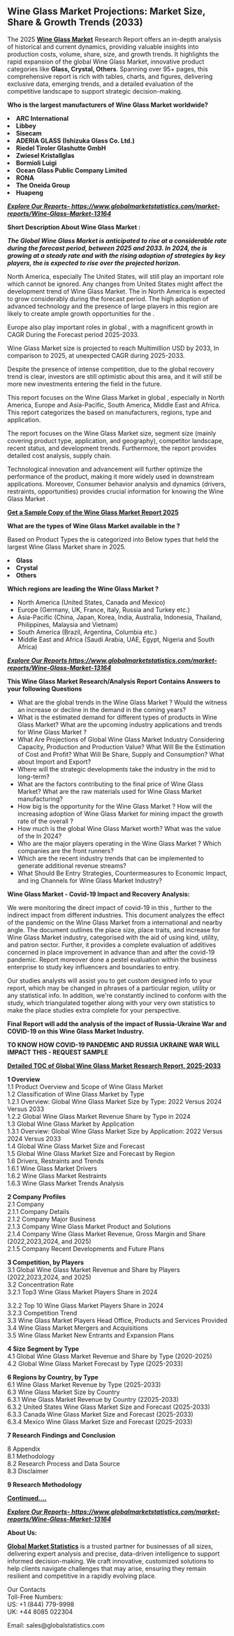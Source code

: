 <h2><strong>Wine Glass Market Projections: Market Size, Share & Growth Trends (2033)</strong></h2><p>The 2025 <strong><a href="https://www.globalmarketstatistics.com/market-reports/Wine-Glass-Market-13164">Wine Glass Market</a></strong> Research Report offers an in-depth analysis of historical and current dynamics, providing valuable insights into production costs, volume, share, size, and growth trends. It highlights the rapid expansion of the global Wine Glass Market, innovative product categories like <strong>Glass, Crystal, Others</strong>. Spanning over 95+ pages, this comprehensive report is rich with tables, charts, and figures, delivering exclusive data, emerging trends, and a detailed evaluation of the competitive landscape to support strategic decision-making.</p><p><strong>Who is the largest manufacturers of Wine Glass Market worldwide?</strong></p><p><strong><li>ARC International<li>Libbey<li>Sisecam<li>ADERIA GLASS (Ishizuka Glass Co. Ltd.)<li>Riedel Tiroler Glashutte GmbH<li>Zwiesel Kristallglas<li>Bormioli Luigi<li>Ocean Glass Public Company Limited<li>RONA<li>The Oneida Group<li>Huapeng</strong></p><p><strong><em><a href="https://www.globalmarketstatistics.com/market-reports/Wine-Glass-Market-13164">Explore Our Reports-&nbsp;https://www.globalmarketstatistics.com/market-reports/Wine-Glass-Market-13164</a></em></strong></p><p><strong>Short Description About Wine Glass Market :</strong></p><p><strong><em>The Global Wine Glass Market is anticipated to rise at a considerable rate during the forecast period, between 2025 and 2033. In 2024, the is growing at a steady rate and with the rising adoption of strategies by key players, the is expected to rise over the projected horizon.</em></strong></p><p>North America, especially The United States, will still play an important role which cannot be ignored. Any changes from United States might affect the development trend of Wine Glass Market. The in North America is expected to grow considerably during the forecast period. The high adoption of advanced technology and the presence of large players in this region are likely to create ample growth opportunities for the .</p><p>Europe also play important roles in global , with a magnificent growth in CAGR During the Forecast period 2025-2033.</p><p>Wine Glass Market size is projected to reach Multimillion USD by 2033, In comparison to 2025, at unexpected CAGR during 2025-2033.</p><p>Despite the presence of intense competition, due to the global recovery trend is clear, investors are still optimistic about this area, and it will still be more new investments entering the field in the future.</p><p>This report focuses on the Wine Glass Market in global , especially in North America, Europe and Asia-Pacific, South America, Middle East and Africa. This report categorizes the based on manufacturers, regions, type and application.</p><p>The report focuses on the Wine Glass Market size, segment size (mainly covering product type, application, and geography), competitor landscape, recent status, and development trends. Furthermore, the report provides detailed cost analysis, supply chain.</p><p>Technological innovation and advancement will further optimize the performance of the product, making it more widely used in downstream applications. Moreover, Consumer behavior analysis and dynamics (drivers, restraints, opportunities) provides crucial information for knowing the Wine Glass Market .</p><p><strong><a href="https://www.globalmarketstatistics.com/market-reports/Wine-Glass-Market-13164">Get a Sample Copy of the Wine Glass Market Report 2025</a></strong></p><p><strong>What are the types of Wine Glass Market available in the ?</strong></p><p>Based on Product Types the is categorized into Below types that held the largest Wine Glass Market share in 2025.</p><p><strong><li>Glass<li>Crystal<li>Others</strong></p><p><strong>Which regions are leading the Wine Glass Market ?</strong></p><ul><li>North America (United States, Canada and Mexico)</li><li>Europe (Germany, UK, France, Italy, Russia and Turkey etc.)</li><li>Asia-Pacific (China, Japan, Korea, India, Australia, Indonesia, Thailand, Philippines, Malaysia and Vietnam)</li><li>South America (Brazil, Argentina, Columbia etc.)</li><li>Middle East and Africa (Saudi Arabia, UAE, Egypt, Nigeria and South Africa)</li></ul><p><strong><em><a href="https://www.globalmarketstatistics.com/market-reports/Wine-Glass-Market-13164">Explore Our Reports https://www.globalmarketstatistics.com/market-reports/Wine-Glass-Market-13164</a></em></strong></p><p><strong>This Wine Glass Market Research/Analysis Report Contains Answers to your following Questions</strong></p><ul><li>What are the global trends in the Wine Glass Market ? Would the witness an increase or decline in the demand in the coming years?</li><li>What is the estimated demand for different types of products in Wine Glass Market? What are the upcoming industry applications and trends for Wine Glass Market ?</li><li>What Are Projections of Global Wine Glass Market Industry Considering Capacity, Production and Production Value? What Will Be the Estimation of Cost and Profit? What Will Be Share, Supply and Consumption? What about Import and Export?</li><li>Where will the strategic developments take the industry in the mid to long-term?</li><li>What are the factors contributing to the final price of Wine Glass Market? What are the raw materials used for Wine Glass Market manufacturing?</li><li>How big is the opportunity for the Wine Glass Market ? How will the increasing adoption of Wine Glass Market for mining impact the growth rate of the overall ?</li><li>How much is the global Wine Glass Market worth? What was the value of the In 2024?</li><li>Who are the major players operating in the Wine Glass Market ? Which companies are the front runners?</li><li>Which are the recent industry trends that can be implemented to generate additional revenue streams?</li><li>What Should Be Entry Strategies, Countermeasures to Economic Impact, and ing Channels for Wine Glass Market Industry?</li></ul><p><strong>Wine Glass Market - Covid-19 Impact and Recovery Analysis:</strong></p><p>We were monitoring the direct impact of covid-19 in this , further to the indirect impact from different industries. This document analyzes the effect of the pandemic on the Wine Glass Market from a international and nearby angle. The document outlines the place size, place traits, and increase for Wine Glass Market industry, categorised with the aid of using kind, utility, and patron sector. Further, it provides a complete evaluation of additives concerned in place improvement in advance than and after the covid-19 pandemic. Report moreover done a pestel evaluation within the business enterprise to study key influencers and boundaries to entry.</p><p>Our studies analysts will assist you to get custom designed info to your report, which may be changed in phrases of a particular region, utility or any statistical info. In addition, we're constantly inclined to conform with the study, which triangulated together along with your very own statistics to make the place studies extra complete for your perspective.</p><p><strong>Final Report will add the analysis of the impact of Russia-Ukraine War and COVID-19 on this Wine Glass Market Industry.</strong></p><p><strong>TO KNOW HOW COVID-19 PANDEMIC AND RUSSIA UKRAINE WAR WILL IMPACT THIS - REQUEST SAMPLE</strong></p><p><strong><a href="https://www.globalmarketstatistics.com/market-reports/Wine-Glass-Market-13164">Detailed TOC of Global Wine Glass Market Research Report, 2025-2033</a></strong></p><p><strong>1 Overview</strong><br /> 1.1 Product Overview and Scope of Wine Glass Market<br /> 1.2 Classification of Wine Glass Market by Type<br /> 1.2.1 Overview: Global Wine Glass Market Size by Type: 2022 Versus 2024 Versus 2033<br /> 1.2.2 Global Wine Glass Market Revenue Share by Type in 2024<br /> 1.3 Global Wine Glass Market by Application<br /> 1.3.1 Overview: Global Wine Glass Market Size by Application: 2022&nbsp;Versus 2024 Versus 2033<br /> 1.4 Global Wine Glass Market Size and Forecast<br /> 1.5 Global Wine Glass Market Size and Forecast by Region<br /> 1.6 Drivers, Restraints and Trends<br /> 1.6.1 Wine Glass Market Drivers<br /> 1.6.2 Wine Glass Market Restraints<br /> 1.6.3 Wine Glass Market Trends Analysis</p><p><strong>2 Company Profiles</strong><br /> 2.1 Company<br /> 2.1.1 Company Details<br /> 2.1.2 Company Major Business<br /> 2.1.3 Company Wine Glass Market Product and Solutions<br /> 2.1.4 Company Wine Glass Market Revenue, Gross Margin and Share (2022,2023,2024, and 2025)<br /> 2.1.5 Company Recent Developments and Future Plans</p><p><strong>3 Competition, by Players</strong><br /> 3.1 Global Wine Glass Market Revenue and Share by Players (2022,2023,2024, and 2025)<br /> 3.2 Concentration Rate<br /> 3.2.1 Top3 Wine Glass Market Players Share in 2024</p><p>3.2.2 Top 10 Wine Glass Market Players Share in 2024<br /> 3.2.3 Competition Trend<br /> 3.3 Wine Glass Market Players Head Office, Products and Services Provided<br /> 3.4 Wine Glass Market Mergers and Acquisitions<br /> 3.5 Wine Glass Market New Entrants and Expansion Plans</p><p><strong>4 Size Segment by Type</strong><br /> 4.1 Global Wine Glass Market Revenue and Share by Type (2020-2025)<br /> 4.2 Global Wine Glass Market Forecast by Type (2025-2033)</p><p><strong>6 Regions by Country, by Type</strong><br /> 6.1 Wine Glass Market Revenue by Type (2025-2033)<br /> 6.3 Wine Glass Market Size by Country<br /> 6.3.1 Wine Glass Market Revenue by Country (22025-2033)<br /> 6.3.2 United States Wine Glass Market Size and Forecast (2025-2033)<br /> 6.3.3 Canada Wine Glass Market Size and Forecast (2025-2033)<br /> 6.3.4 Mexico Wine Glass Market Size and Forecast (2025-2033)</p><p><strong>7 Research Findings and Conclusion</strong></p><p>8 Appendix<br /> 8.1 Methodology<br /> 8.2 Research Process and Data Source<br /> 8.3 Disclaimer</p><p><strong>9 Research Methodology</strong></p><p><strong><a href="https://www.globalmarketstatistics.com/market-reports/Wine-Glass-Market-13164">Continued&hellip;.</a></strong></p><p><strong><em><a href="https://www.globalmarketstatistics.com/market-reports/Wine-Glass-Market-13164">Explore Our Reports-&nbsp;https://www.globalmarketstatistics.com/market-reports/Wine-Glass-Market-13164</a></em></strong></p><p><strong>About Us:</strong></p><p><strong><a href="https://www.globalmarketstatistics.com/">Global Market Statistics</a></strong> is a trusted partner for businesses of all sizes, delivering expert analysis and precise, data-driven intelligence to support informed decision-making. We craft innovative, customized solutions to help clients navigate challenges that may arise, ensuring they remain resilient and competitive in a rapidly evolving place.</p><p>Our Contacts<br /> Toll-Free Numbers:<br /> US: +1 (844) 779-9998<br /> UK: +44 8085 022304</p><p>Email: sales@globalstatistics.com</p>
